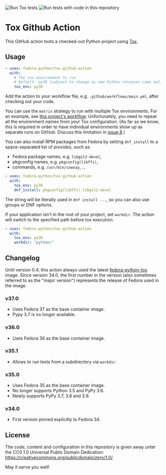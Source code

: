 ![Run Tox tests](https://github.com/fedora-python/tox-github-action/workflows/Run%20Tox%20tests/badge.svg)
![Run tests with code in this repository](https://github.com/fedora-python/tox-github-action/workflows/Run%20tests%20with%20code%20in%20this%20repository/badge.svg)

# Tox Github Action

This GitHub action tests a checked-out Python project using
[Tox](https://tox.readthedocs.io/en/latest/index.html).


## Usage

```yaml
- uses: fedora-python/tox-github-action
  with:
    # The tox environment to run
    # Default: py38 (subject to change as new Python releases come out)
    tox_env: py38
```

Add the action to your workflow file, e.g. `.github/workflows/main.yml`,
after checking out your code.

You can use the `matrix` strategy to run with multiple Tox environments.
For an example, see [this project's workflow](.github/workflows/main.yml).
Unfortunately, you need to repeat all the environment names
from your Tox configuration.
(As far as we know, this is required in order to have individual environments
show up as separate runs on GitHub. Discuss this limitation in [issue 8].)

You can also install RPM packages from Fedora by setting `dnf_install` to
a space-separated list of *provides*, such as:

* Fedora package names, e.g. `libgit2-devel`,
* pkgconfig names, e.g. `pkgconfig(libffi)`,
* commands, e.g. `/usr/bin/cowsay`, ...

```yaml
- uses: fedora-python/tox-github-action
  with:
    tox_env: py38
    dnf_install: pkgconfig(libffi) libgit2-devel
```

The string will be literally used in `dnf install ...`, so you can also use
groups or DNF options.

[issue 8]: https://github.com/fedora-python/tox-github-action/issues/8

If your application isn't in the root of your project, set `workdir`. The action
will switch to the specified path before tox execution.

```yaml
- uses: fedora-python/tox-github-action
  with:
    tox_env: py38
    workdir: "python/"
```

## Changelog

Until version 0.4, this action always used the latest [fedora-python-tox](https://hub.docker.com/repository/docker/fedorapython/fedora-python-tox)
image. Since version 34.0, the first number in the version (also sometimes
referred to as the "major version") represents the release of Fedora used in the image.

### v37.0

* Uses Fedora 37 as the base container image.
* Pypy 3.7 is no longer available.

### v36.0

* Uses Fedora 36 as the base container image.

### v35.1

* Allows to run tests from a subdirectory via `workdir`.

### v35.0

* Uses Fedora 35 as the base container image.
* No longer supports Python 3.5 and PyPy 3.6.
* Newly supports PyPy 3.7, 3.8 and 3.9.

### v34.0

* First version pinned explicitly to Fedora 34.

## License

The code, content and configuration in this repository is given away unter the
CC0 1.0 Universal Public Domain Dedication:
https://creativecommons.org/publicdomain/zero/1.0/

May it serve you well!
